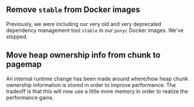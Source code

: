 ## Remove `stable` from Docker images

Previously, we were including our very old and very deprecated dependency management tool `stable` in our `ponyc` Docker images. We've stopped.

## Move heap ownership info from chunk to pagemap

An internal runtime change has been made around where/how heap chunk ownership information is stored in order to improve performance. The tradeoff is that this will now use a little more memory in order to realize the performance gains.

